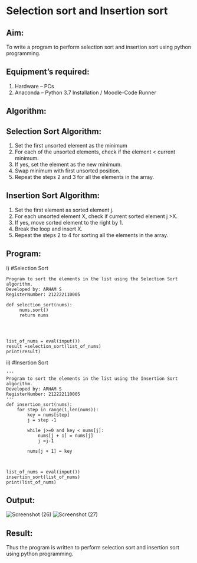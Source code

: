 # Selection sort and Insertion sort
## Aim:
To write a program to perform selection sort and insertion sort using python programming.
## Equipment’s required:
1.	Hardware – PCs
2.	Anaconda – Python 3.7 Installation / Moodle-Code Runner
## Algorithm:
## Selection Sort Algorithm:
1.	Set the first unsorted element as the minimum
2.	For each of the unsorted elements, check if the element < current minimum.
3.	If yes, set the element as the new minimum.
4.	Swap minimum with first unsorted position.
5.	Repeat the steps 2 and 3 for all the elements in the array.
## Insertion Sort Algorithm:
1.	Set the first element as sorted element j.
2.	For each unsorted element X, check if current sorted element j >X.
3.	If yes, move sorted element to the right by 1.
4.	Break the loop and insert X.
5.	Repeat the steps 2 to 4 for sorting all the elements in the array.
## Program:
i)	#Selection Sort
``` 
Program to sort the elements in the list using the Selection Sort algorithm.
Developed by: ARHAM S
RegisterNumber: 212222110005

def selection_sort(nums):
     nums.sort()
     return nums
  

    
    
list_of_nums = eval(input())
result =selection_sort(list_of_nums)
print(result)
```

ii)	#Insertion Sort
```
''' 
Program to sort the elements in the list using the Insertion Sort algorithm.
Developed by: ARHAM S
RegisterNumber: 212222110005 
'''
def insertion_sort(nums):
    for step in range(1,len(nums)):
        key = nums[step]
        j = step -1
        
        while j>=0 and key < nums[j]:
            nums[j + 1] = nums[j]
            j =j-1
            
        nums[j + 1] = key
    
    
    
list_of_nums = eval(input())
insertion_sort(list_of_nums)
print(list_of_nums)

```






## Output:
![Screenshot (26)](https://github.com/arhamshajahan/Sorting-Algorithm/assets/127313881/007dbb9b-1707-4486-9662-9dd90f8e913b)
![Screenshot (27)](https://github.com/arhamshajahan/Sorting-Algorithm/assets/127313881/94de0ed6-df67-4e65-96c4-b8db5f0fdf8a)


## Result:
Thus the program is written to perform selection sort and insertion sort using python programming.
